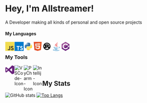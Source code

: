 # Hey, I'm Allstreamer!
A Developer making all kinds of personal and open source projects

#### My Languages
<img src="https://raw.githubusercontent.com/devicons/devicon/master/icons/javascript/javascript-original.svg" align="left" alt="JavaScript-Icon" width="30"/>
<img src="https://raw.githubusercontent.com/devicons/devicon/master/icons/typescript/typescript-original.svg" align="left" alt="TypeScript-Icon" width="30"/>
<img src="https://raw.githubusercontent.com/devicons/devicon/master/icons/python/python-original.svg" align="left" alt="Python-Icon" width="30"/>
<img src="https://raw.githubusercontent.com/devicons/devicon/master/icons/html5/html5-original.svg" align="left" alt="HTML5-Icon" width="30"/>
<img src="https://raw.githubusercontent.com/devicons/devicon/master/icons/rust/rust-plain.svg" align="left" alt="Rust-Icon" width="30"/>

<img src="https://raw.githubusercontent.com/devicons/devicon/master/icons/java/java-original.svg" align="left" alt="Java-Icon" width="30"/>
<img src="https://raw.githubusercontent.com/devicons/devicon/master/icons/csharp/csharp-original.svg" align="left" alt="CSharp-Icon" width="30"/>

<br>

### My Tools

<img src="https://raw.githubusercontent.com/devicons/devicon/master/icons/visualstudio/visualstudio-plain.svg" align="left" alt="VisualStudio-Icon" width="30"/>
<img src="https://upload.wikimedia.org/wikipedia/commons/9/9a/Visual_Studio_Code_1.35_icon.svg" align="left" alt="VSCode-Icon" width="30"/>
<img src="https://upload.wikimedia.org/wikipedia/commons/1/1d/PyCharm_Icon.svg" align="left" alt="PyCharm-Icon" width="30"/>
<img src="https://upload.wikimedia.org/wikipedia/commons/9/9c/IntelliJ_IDEA_Icon.svg" align="left" alt="Intellij-Icon" width="30"/>

<br>

## My Stats
![GitHub stats](https://github-readme-stats.vercel.app/api?username=Allstreamer&show_icons=true&theme=dark)
[![Top Langs](https://github-readme-stats.vercel.app/api/top-langs/?username=Allstreamer&layout=compact&theme=dark)](https://github.com/anuraghazra/github-readme-stats)
